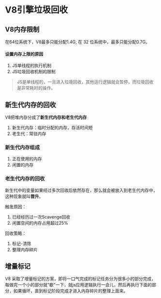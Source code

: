 # V8引擎垃圾回收
## V8内存限制
在64位系统下，V8最多只能分配1.4G, 在 32 位系统中，最多只能分配0.7G。  

#### 设置内存上限的原因
1. JS单线程的执行机制
2. JS垃圾回收机制的限制  

> JS是单线程的，一旦进入垃圾回收，其他运行逻辑就会暂停，而垃圾回收是非常耗时的操作。  

## 新生代内存的回收
V8把堆内存分成了**新生代内存和老生代内存**  

1. 新生代内存：临时分配的内存，存活时间短
2. 老生代：常驻内存  

### 新生代内存组成
1. 正在使用的内存
2. 闲置的内存  

### 老生代内存的回收
新生代中的变量如果经过多次回收后依然存在，那么就会被放入到老生代内存中，这种现象就叫**晋升**。  

触发原因：  
1. 已经经历过一次Scavenge回收
2. 闲置空间的内存占用超过25%  

回收策略：  

1. 标记-清除
2. 整理内存碎片

## 增量标记
V8 采取了增量标记的方案，即将一口气完成的标记任务分为很多小的部分完成，每做完一个小的部分就"歇"一下，就js应用逻辑执行一会儿，然后再执行下面的部分，如果循环，直到标记阶段完成才进入内存碎片的整理上面来。